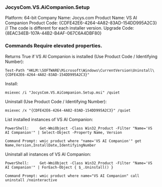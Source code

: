 ### JocysCom.VS.AiCompanion.Setup

Platform: 64-bit
Company Name: Jocys.com
Product Name: VS AI Companion
Product Code: {CDFE42E6-4264-4A82-83AD-154DD995A2C3} // The code is different for each installer version.
Upgrade Code: {8EAC34EB-107A-44B2-B4AF-067C6A4DBF80}

### Commands Require elevated properties.

Returns True if VS AI Companion is installed (Use Product Code / Identifying Number):

	Test-Path "HKLM:\SOFTWARE\Microsoft\Windows\CurrentVersion\Uninstall\{CDFE42E6-4264-4A82-83AD-154DD995A2C3}"

Install:

	msiexec /i "JocysCom.VS.AiCompanion.Setup.msi" /quiet
	
Uninstall (Use Product Code / Identifying Number):

	msiexec /x "{CDFE42E6-4264-4A82-83AD-154DD995A2C3}" /quiet
	
List installed instances of VS AI Companion:

	PowerShell:		Get-WmiObject -Class Win32_Product -Filter "Name='VS AI Companion'" | Select-Object -Property Name, Version

	Command Prompt:	wmic product where "name='VS AI Companion'" get Name,Version,InstallDate,IdentifyingNumber


Uninstall all instances of VS AI Companion:

	PowerShell:		Get-WmiObject -Class Win32_Product -Filter "Name='VS AI Companion'" | ForEach-Object { $_.Uninstall() }

	Command Prompt: wmic product where name="VS AI Companion" call uninstall /nointeractive
